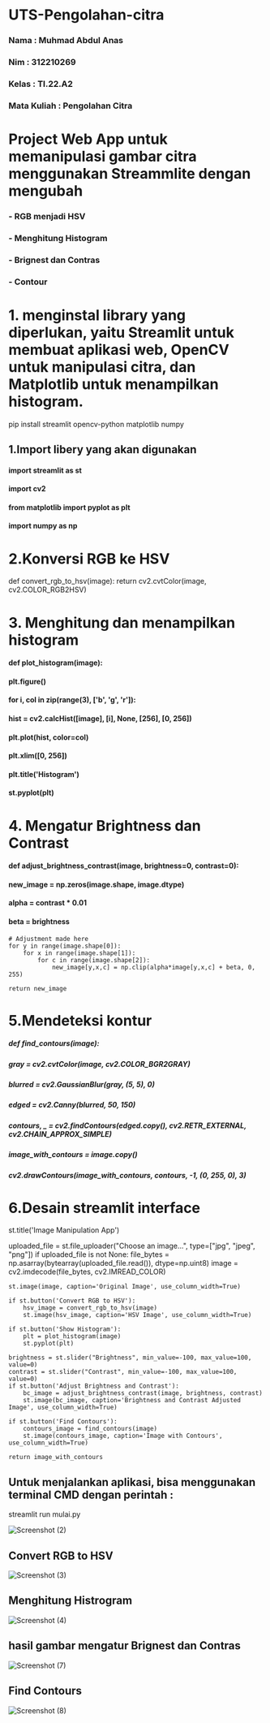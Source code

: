 # UTS-Pengolahan-citra
### Nama        : Muhmad Abdul Anas
### Nim         : 312210269
### Kelas       : TI.22.A2
### Mata Kuliah : Pengolahan Citra

# Project Web App untuk memanipulasi gambar citra menggunakan Streammlite dengan mengubah
### - RGB menjadi HSV
### - Menghitung Histogram
### - Brignest dan Contras
### - Contour

# 1. menginstal library yang diperlukan, yaitu Streamlit untuk membuat aplikasi web, OpenCV untuk manipulasi citra, dan Matplotlib untuk menampilkan histogram.
pip install streamlit opencv-python matplotlib numpy
## 1.Import libery yang akan digunakan
#### import streamlit as st
#### import cv2
#### from matplotlib import pyplot as plt
#### import numpy as np
# 2.Konversi RGB ke HSV
def convert_rgb_to_hsv(image):
    return cv2.cvtColor(image, cv2.COLOR_RGB2HSV)
# 3. Menghitung dan menampilkan histogram
#### def plot_histogram(image):
####    plt.figure()
####    for i, col in zip(range(3), ['b', 'g', 'r']):
####        hist = cv2.calcHist([image], [i], None, [256], [0, 256])
####        plt.plot(hist, color=col)
####        plt.xlim([0, 256])
####    plt.title('Histogram')
####    st.pyplot(plt)

# 4. Mengatur Brightness dan Contrast
#### def adjust_brightness_contrast(image, brightness=0, contrast=0):
####    new_image = np.zeros(image.shape, image.dtype)
####    alpha = contrast * 0.01
####    beta = brightness

    # Adjustment made here
    for y in range(image.shape[0]):
        for x in range(image.shape[1]):
            for c in range(image.shape[2]):
                new_image[y,x,c] = np.clip(alpha*image[y,x,c] + beta, 0, 255)
    
    return new_image
    
# 5.Mendeteksi kontur
##### def find_contours(image):
#####    gray = cv2.cvtColor(image, cv2.COLOR_BGR2GRAY)
#####    blurred = cv2.GaussianBlur(gray, (5, 5), 0)
#####   edged = cv2.Canny(blurred, 50, 150)
 #####   contours, _ = cv2.findContours(edged.copy(), cv2.RETR_EXTERNAL, cv2.CHAIN_APPROX_SIMPLE)
#####    image_with_contours = image.copy()
#####    cv2.drawContours(image_with_contours, contours, -1, (0, 255, 0), 3)

# 6.Desain  streamlit interface

st.title('Image Manipulation App')

uploaded_file = st.file_uploader("Choose an image...", type=["jpg", "jpeg", "png"])
if uploaded_file is not None:
    file_bytes = np.asarray(bytearray(uploaded_file.read()), dtype=np.uint8)
    image = cv2.imdecode(file_bytes, cv2.IMREAD_COLOR)

    st.image(image, caption='Original Image', use_column_width=True)

    if st.button('Convert RGB to HSV'):
        hsv_image = convert_rgb_to_hsv(image)
        st.image(hsv_image, caption='HSV Image', use_column_width=True)

    if st.button('Show Histogram'):
        plt = plot_histogram(image)
        st.pyplot(plt)

    brightness = st.slider("Brightness", min_value=-100, max_value=100, value=0)
    contrast = st.slider("Contrast", min_value=-100, max_value=100, value=0)
    if st.button('Adjust Brightness and Contrast'):
        bc_image = adjust_brightness_contrast(image, brightness, contrast)
        st.image(bc_image, caption='Brightness and Contrast Adjusted Image', use_column_width=True)

    if st.button('Find Contours'):
        contours_image = find_contours(image)
        st.image(contours_image, caption='Image with Contours', use_column_width=True)

    return image_with_contours


## Untuk menjalankan aplikasi, bisa menggunakan terminal CMD dengan perintah :
streamlit run mulai.py

![Screenshot (2)](https://github.com/muhamadabdulanas/UTS-Pengolahan-citra/assets/115569493/03ec89d4-ef51-434c-acc1-0dd649290b45)

## Convert RGB to HSV
![Screenshot (3)](https://github.com/muhamadabdulanas/UTS-Pengolahan-citra/assets/115569493/6fffa071-281e-4288-99f9-aa69a3ff1df3)
## Menghitung Histrogram
![Screenshot (4)](https://github.com/muhamadabdulanas/UTS-Pengolahan-citra/assets/115569493/0c2aab5f-e79a-4ffa-8ede-d07a6caa4f76)
## hasil gambar mengatur Brignest dan Contras
![Screenshot (7)](https://github.com/muhamadabdulanas/UTS-Pengolahan-citra/assets/115569493/c60100e8-ff85-422c-86f8-267e7d4a7bcb)
## Find Contours
![Screenshot (8)](https://github.com/muhamadabdulanas/UTS-Pengolahan-citra/assets/115569493/06db0e4e-2505-4805-81c7-496b0c6e459b)




